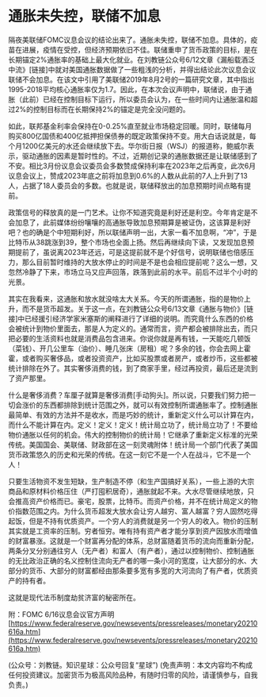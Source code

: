# 通胀未失控，联储不加息

隔夜美联储FOMC议息会议的结论出来了。通胀未失控，联储不加息。具体的，疫苗在进展，疫情在受控，但经济预期依旧不佳。联储重申了货币政策的目标，是在长期锚定2%通胀率的基础上最大化就业。在刘教链公众号6/12文章《漏船载酒泛中流》\[链接\]中就对美国通胀数据做了一些粗浅的分析，并得出结论此次议息会议联储不会加息。在该文中引用了美联储2019年8月2号的一篇研究文章，其中指出1995-2018平均核心通胀率仅为1.7。因此，在本次会议声明中，联储说，由于通胀（此前）已经在控制目标下运行，所以委员会认为，在一些时间内让通胀温和超过2%的控制目标而在长期保持2%的锚定是完全没问题的。

如此，联邦基金利率会保持在0-0.25%直至就业市场稳定回暖。同时，联储每月购买800亿国债和400亿抵押担保债券的既定政策保持不变。用大白话说就是，每个月1200亿美元的水还会继续放下去。华尔街日报（WSJ）的报道称，鲍威尔表示，驱动通胀的因素是暂时性的。不过，近期创记录的通胀数据还是让联储感到了不安。相比3月份议息会议委员会多数赞成保持利率在2023年之后再变，此次6月议息会议上，赞成2023年底之前将加息到0.6%的人数从此前的7人上升到了13人，占据了18人委员会的多数。也就是说，联储释放出的加息预期时间点略有提前。

政策信号的释放真的是一门艺术。让你不知道究竟是利好还是利空。今年肯定是不会加息了，此前媒体纷纷嚷嚷的高通胀导致加息预期算是被证伪，这该算是利好吧？也的确是个中短期利好，所以联储声明一出，大家一看不加息啊，“冲”，于是比特币从38跳涨到39，整个市场也全面上扬。然后再继续向下读，又发现加息预期提前了，虽说离2023年还远，可是这提前就不是个好信号，说明联储也倍感压力，那么目前暂时维持的大放水停止的时间是不是也会相应提前呢？这么一想，又忽然冷静了下来，市场立马又应声回落，跌落到此前的水平。前后不过半个小时的光景。

其实在我看来，这通胀和放水就没啥太大关系。今天的所谓通胀，指的是物价上升，而不是货币超发。关于这一点，在刘教链公众号6/13文章《通胀与物价》\[链接\]中已经援引经济学家米塞斯的阐释进行了详细的说明。而究竟什么东西的价格会被统计到物价里面去，那是人为定义的。通常而言，资产都会被排除出去，而只把必要的生活资料也就是消费品包含进来。你说你就是再有钱，一天能吃几顿饭（菜钱）、开几公里车（油价）、睡几张床（房租）呢？多余的钱，你会去网上霍霍，或者购买奢侈品，或者投资资产，比如买股票或者房产，或者炒币，这些都被统计排除在外了。其实奢侈消费的钱，到了商家手里，经过再投资，最后还是流到了资产那里。

什么是奢侈消费？车厘子就算是奢侈消费\[手动狗头\]。所以说，只要我们努力把一切会涨价的东西都排除到统计范围之外，就可以有效控制所谓通胀率了。控制通胀最简单、有效的方法并不是收水，而是巧妙的统计，重新定义什么可以计算在内，而什么不能计算在内。定义！定义！定义！统计局立功了，统计局立功了！不要给物价通胀以任何的机会。伟大的控制物价的统计局！它继承了重新定义标准的光荣传统。美国国会、美联储、财政部在这一刻灵魂附体！统计局一个部门代表了美国货币政策悠久的历史和光荣的传统。在这一刻它不是一个人在战斗，它不是一个人！

只要生活物资不发生短缺，生产制造不停（和生产国搞好关系），一些上游的大宗商品和原材料价格压住（严打囤积居奇），通胀就起不来。大水尽管继续地放，只会推高资产价格而已。豪宅，股票，比特币。而资产价格，并不在统计局定义的物价指数范围之内。为什么货币超发大放水会让穷人越穷、富人越富？穷人固然吃得起饭，但是不持有优质资产。一个穷人的消费就是另一个穷人的收入。物价的压制其实就是工资率的压制。穷者恒穷。唯有持有资产者才能分享到资产因放水而增值的财富暴涨。这就是一个财富再分配的体系，总财富随着货币的流向而重新分配，两条分叉分别通往穷人（无产者）和富人（有产者），通过以控制物价、控制通胀的无比政治正确的名义控制住流向无产者的哪一条小河的宽度，让大部分的水、大部分的货币、大部分的财富都经由那条要多宽有多宽的大河流向了有产者，优质资产的持有者。

这就是现代法币制度劫贫济富的秘密所在。

附：FOMC 6/16议息会议官方声明 [https://www.federalreserve.gov/newsevents/pressreleases/monetary20210616a.htm](https://www.federalreserve.gov/newsevents/pressreleases/monetary20210616a.htm)

\(公众号：刘教链。知识星球：公众号回复“星球”\)  \(免责声明：本文内容均不构成任何投资建议。加密货币为极高风险品种，有随时归零的风险，请谨慎参与，自我负责。\)

